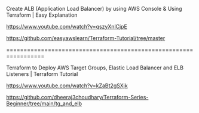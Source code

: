Create ALB (Application Load Balancer) by using AWS Console & Using Terraform | Easy Explanation

https://www.youtube.com/watch?v=qszyXnlCjpE

https://github.com/easyawslearn/Terraform-Tutorial/tree/master

=================================================================

Terraform to Deploy AWS Target Groups, Elastic Load Balancer and ELB Listeners | Terraform Tutorial

https://www.youtube.com/watch?v=kZaBt2gSXjk

https://github.com/dheeraj3choudhary/Terraform-Series-Beginner/tree/main/tg_and_elb
